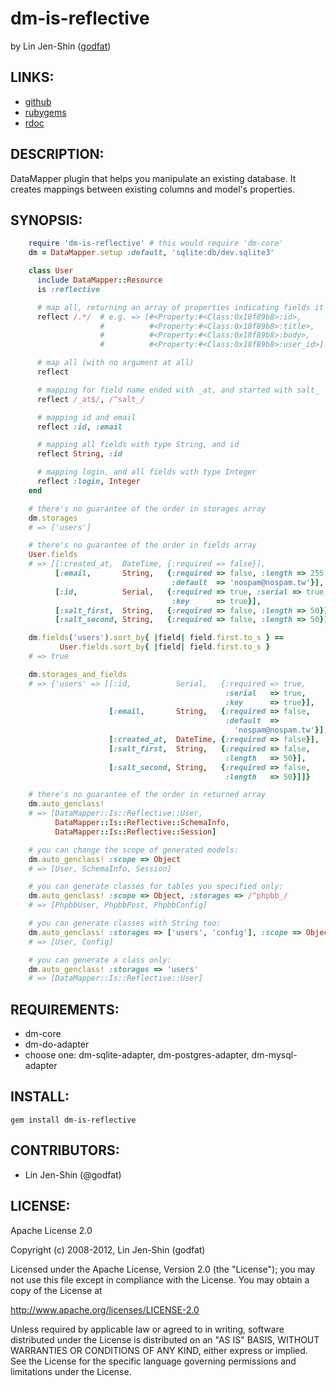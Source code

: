 # dm-is-reflective

by Lin Jen-Shin ([godfat](http://godfat.org))

## LINKS:

* [github](https://github.com/godfat/dm-is-reflective)
* [rubygems](https://rubygems.org/gems/dm-is-reflective)
* [rdoc](http://rdoc.info/github/godfat/dm-is-reflective)

## DESCRIPTION:

DataMapper plugin that helps you manipulate an existing database.
It creates mappings between existing columns and model's properties.

## SYNOPSIS:

``` ruby
    require 'dm-is-reflective' # this would require 'dm-core'
    dm = DataMapper.setup :default, 'sqlite:db/dev.sqlite3'

    class User
      include DataMapper::Resource
      is :reflective

      # map all, returning an array of properties indicating fields it mapped
      reflect /.*/  # e.g. => [#<Property:#<Class:0x18f89b8>:id>,
                    #          #<Property:#<Class:0x18f89b8>:title>,
                    #          #<Property:#<Class:0x18f89b8>:body>,
                    #          #<Property:#<Class:0x18f89b8>:user_id>]

      # map all (with no argument at all)
      reflect

      # mapping for field name ended with _at, and started with salt_
      reflect /_at$/, /^salt_/

      # mapping id and email
      reflect :id, :email

      # mapping all fields with type String, and id
      reflect String, :id

      # mapping login, and all fields with type Integer
      reflect :login, Integer
    end

    # there's no guarantee of the order in storages array
    dm.storages
    # => ['users']

    # there's no guarantee of the order in fields array
    User.fields
    # => [[:created_at,  DateTime, {:required => false}],
          [:email,       String,   {:required => false, :length => 255,
                                    :default  => 'nospam@nospam.tw'}],
          [:id,          Serial,   {:required => true, :serial => true,
                                    :key      => true}],
          [:salt_first,  String,   {:required => false, :length => 50}],
          [:salt_second, String,   {:required => false, :length => 50}]]

    dm.fields('users').sort_by{ |field| field.first.to_s } ==
           User.fields.sort_by{ |field| field.first.to_s }
    # => true

    dm.storages_and_fields
    # => {'users' => [[:id,          Serial,   {:required => true,
                                                :serial   => true,
                                                :key      => true}],
                      [:email,       String,   {:required => false,
                                                :default  =>
                                                  'nospam@nospam.tw'}],
                      [:created_at,  DateTime, {:required => false}],
                      [:salt_first,  String,   {:required => false,
                                                :length   => 50}],
                      [:salt_second, String,   {:required => false,
                                                :length   => 50}]]}

    # there's no guarantee of the order in returned array
    dm.auto_genclass!
    # => [DataMapper::Is::Reflective::User,
          DataMapper::Is::Reflective::SchemaInfo,
          DataMapper::Is::Reflective::Session]

    # you can change the scope of generated models:
    dm.auto_genclass! :scope => Object
    # => [User, SchemaInfo, Session]

    # you can generate classes for tables you specified only:
    dm.auto_genclass! :scope => Object, :storages => /^phpbb_/
    # => [PhpbbUser, PhpbbPost, PhpbbConfig]

    # you can generate classes with String too:
    dm.auto_genclass! :storages => ['users', 'config'], :scope => Object
    # => [User, Config]

    # you can generate a class only:
    dm.auto_genclass! :storages => 'users'
    # => [DataMapper::Is::Reflective::User]
```

## REQUIREMENTS:

* dm-core
* dm-do-adapter
* choose one: dm-sqlite-adapter, dm-postgres-adapter, dm-mysql-adapter

## INSTALL:

    gem install dm-is-reflective

## CONTRIBUTORS:

* Lin Jen-Shin (@godfat)

## LICENSE:

Apache License 2.0

Copyright (c) 2008-2012, Lin Jen-Shin (godfat)

Licensed under the Apache License, Version 2.0 (the "License");
you may not use this file except in compliance with the License.
You may obtain a copy of the License at

   http://www.apache.org/licenses/LICENSE-2.0

Unless required by applicable law or agreed to in writing, software
distributed under the License is distributed on an "AS IS" BASIS,
WITHOUT WARRANTIES OR CONDITIONS OF ANY KIND, either express or implied.
See the License for the specific language governing permissions and
limitations under the License.
